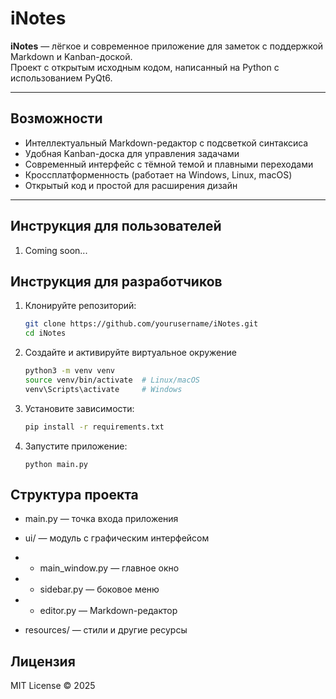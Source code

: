 # iNotes

**iNotes** — лёгкое и современное приложение для заметок с поддержкой Markdown и Kanban-доской.  
Проект с открытым исходным кодом, написанный на Python с использованием PyQt6.

---

## Возможности

- Интеллектуальный Markdown-редактор с подсветкой синтаксиса  
- Удобная Kanban-доска для управления задачами  
- Современный интерфейс с тёмной темой и плавными переходами  
- Кроссплатформенность (работает на Windows, Linux, macOS)  
- Открытый код и простой для расширения дизайн  

---

## Инструкция для пользователей
1. Coming soon...

## Инструкция для разработчиков

1. Клонируйте репозиторий:  
   ```bash
   git clone https://github.com/yourusername/iNotes.git
   cd iNotes
    ```

2. Создайте и активируйте виртуальное окружение
    ```bash
    python3 -m venv venv
    source venv/bin/activate  # Linux/macOS
    venv\Scripts\activate     # Windows
    ```

3. Установите зависимости:
    ```bash
    pip install -r requirements.txt
    ```

4. Запустите приложение:
    ```
    python main.py
    ```

## Структура проекта
- main.py — точка входа приложения

- ui/ — модуль с графическим интерфейсом

- - main_window.py — главное окно

- - sidebar.py — боковое меню

- - editor.py — Markdown-редактор

- resources/ — стили и другие ресурсы

## Лицензия
MIT License © 2025